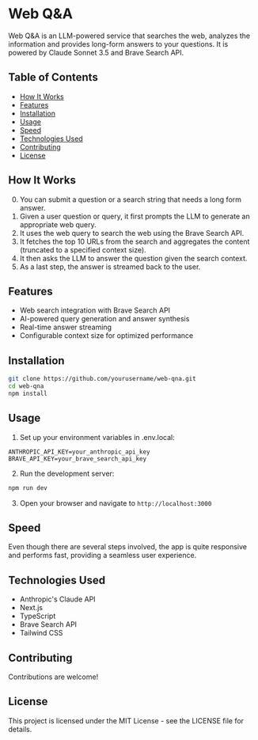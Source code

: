 # Web Q&A

Web Q&A is an LLM-powered service that searches the web, analyzes the information and provides long-form answers to your questions. It is powered by Claude Sonnet 3.5 and Brave Search API.

## Table of Contents

- [How It Works](#how-it-works)
- [Features](#features)
- [Installation](#installation)
- [Usage](#usage)
- [Speed](#speed)
- [Technologies Used](#technologies-used)
- [Contributing](#contributing)
- [License](#license)

## How It Works

0. You can submit a question or a search string that needs a long form answer.
1. Given a user question or query, it first prompts the LLM to generate an appropriate web query.
2. It uses the web query to search the web using the Brave Search API.
3. It fetches the top 10 URLs from the search and aggregates the content (truncated to a specified context size).
4. It then asks the LLM to answer the question given the search context.
5. As a last step, the answer is streamed back to the user.

## Features

- Web search integration with Brave Search API
- AI-powered query generation and answer synthesis
- Real-time answer streaming
- Configurable context size for optimized performance

## Installation

```bash
git clone https://github.com/yourusername/web-qna.git
cd web-qna
npm install
```

## Usage

1. Set up your environment variables in .env.local:
```
ANTHROPIC_API_KEY=your_anthropic_api_key
BRAVE_API_KEY=your_brave_search_api_key
```

2. Run the development server:
```bash
npm run dev
```

3. Open your browser and navigate to `http://localhost:3000`

## Speed

Even though there are several steps involved, the app is quite responsive and performs fast, providing a seamless user experience.

## Technologies Used
+ Anthropic's Claude API
+ Next.js
+ TypeScript
+ Brave Search API
+ Tailwind CSS

## Contributing

Contributions are welcome!

## License

This project is licensed under the MIT License - see the LICENSE file for details.
